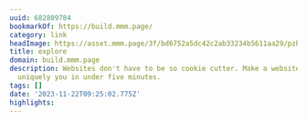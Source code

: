```yaml
---
uuid: 682809784
bookmarkOf: https://build.mmm.page/
category: link
headImage: https://asset.mmm.page/3f/bd6752a5dc42c2ab33234b5611aa29/pzbn64.png
title: explore
domain: build.mmm.page
description: Websites don't have to be so cookie cutter. Make a website that feels
  uniquely you in under five minutes.
tags: []
date: '2023-11-22T09:25:02.775Z'
highlights:
---
```




